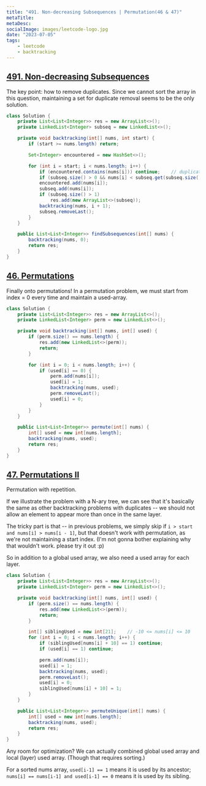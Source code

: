 ```yaml
---
title: "491. Non-decreasing Subsequences | Permutation(46 & 47)"
metaTitle:
metaDesc:
socialImage: images/leetcode-logo.jpg
date: "2023-07-05"
tags:
    - leetcode
    - backtracking
---
```


## [491. Non-decreasing Subsequences](https://leetcode.com/problems/non-decreasing-subsequences/)
The key point: how to remove duplicates. Since we cannot sort the array in this question, maintaining a set for duplicate removal seems to be the only solution.
```java
class Solution {
    private List<List<Integer>> res = new ArrayList<>();
    private LinkedList<Integer> subseq = new LinkedList<>();

    private void backtracking(int[] nums, int start) {
        if (start >= nums.length) return;

        Set<Integer> encountered = new HashSet<>();

        for (int i = start; i < nums.length; i++) {
            if (encountered.contains(nums[i])) continue;    // duplicate
            if (subseq.size() > 0 && nums[i] < subseq.get(subseq.size() - 1)) continue; // decreasing
            encountered.add(nums[i]);
            subseq.add(nums[i]);
            if (subseq.size() > 1)
                res.add(new ArrayList<>(subseq));
            backtracking(nums, i + 1);
            subseq.removeLast();
        }
    }

    public List<List<Integer>> findSubsequences(int[] nums) {
        backtracking(nums, 0);
        return res;
    }
}
```


## [46. Permutations](https://leetcode.com/problems/permutations/)

Finally onto permutations! In a permutation problem, we must start from index = 0 every time and maintain a used-array.

```java
class Solution {
    private List<List<Integer>> res = new ArrayList<>();
    private LinkedList<Integer> perm = new LinkedList<>();

    private void backtracking(int[] nums, int[] used) {
        if (perm.size() == nums.length) {
            res.add(new LinkedList<>(perm));
            return;
        }

        for (int i = 0; i < nums.length; i++) {
            if (used[i] == 0) {
                perm.add(nums[i]);
                used[i] = 1;
                backtracking(nums, used);
                perm.removeLast();
                used[i] = 0;
            }
        }
    }

    public List<List<Integer>> permute(int[] nums) {
        int[] used = new int[nums.length];
        backtracking(nums, used);
        return res;
    }
}
```

## [47. Permutations II](https://leetcode.com/problems/permutations-ii/)

Permutation with repetition. 

If we illustrate the problem with a N-ary tree, we can see that it's basically the same as other backtracking problems with duplicates -- we should not allow an element to appear more than once in the same layer. 

The tricky part is that -- in previous problems, we simply skip if `i > start and nums[i] > nums[i - 1]`, but that doesn't work with permutation, as we're not maintaining a start index. (I'm not gonna bother explaining why that wouldn't work. please try it out :p)

So in addition to a global used array, we also need a used array for each layer.

```java
class Solution {
    private List<List<Integer>> res = new ArrayList<>();
    private LinkedList<Integer> perm = new LinkedList<>();

    private void backtracking(int[] nums, int[] used) {
        if (perm.size() == nums.length) {
            res.add(new LinkedList<>(perm));
            return;
        }

        int[] siblingUsed = new int[21];    // -10 <= nums[i] <= 10
        for (int i = 0; i < nums.length; i++) {
            if (siblingUsed[nums[i] + 10] == 1) continue;
            if (used[i] == 1) continue;

            perm.add(nums[i]);
            used[i] = 1;
            backtracking(nums, used);
            perm.removeLast();
            used[i] = 0;
            siblingUsed[nums[i] + 10] = 1;
        }
    }

    public List<List<Integer>> permuteUnique(int[] nums) {
        int[] used = new int[nums.length];
        backtracking(nums, used);
        return res;
    }
}
```

Any room for optimization? We can actually combined global used array and local (layer) used array. (Though that requires sorting.)

For a sorted nums array, `used[i-1] == 1` means it is used by its ancestor; `nums[i] == nums[i-1] and used[i-1] == 0` means it is used by its sibling.